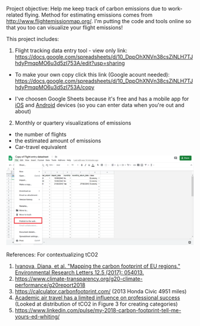 Project objective: Help me keep track of carbon emissions due to work-related flying. Method for estimating emissions comes from http://www.flightemissionmap.org/. I'm putting the code and tools online so that you too can visualize your flight emissions!

This project includes: 
1. Flight tracking data entry tool - view only link:
https://docs.google.com/spreadsheets/d/10_DppOhXNVn38csZiNLH7TJhdyPmqpMO6u3d5zI753A/edit?usp=sharing
  + To make your own copy click this link (Google acount needed): https://docs.google.com/spreadsheets/d/10_DppOhXNVn38csZiNLH7TJhdyPmqpMO6u3d5zI753A/copy

   + I've choosen Google Sheets because it's free and has a mobile app for [iOS](https://itunes.apple.com/app/apple-store/id842849113?mt=8) and [Android](https://play.google.com/store/apps/details?id=com.google.android.apps.docs.editors.sheets) devices (so you can enter data when you're out and about)


2. Monthly or quartery visualizations of emissions
- the number of flights
- the estimated amount of emissions
- Car-travel equivalent 


![Screenshot](misc/publish_to_web_screenshot.png)

References:
For contextualizing tCO2
1. [Ivanova, Diana, et al. "Mapping the carbon footprint of EU regions." Environmental Research Letters 12.5 (2017): 054013.](https://doi.org/10.1088/1748-9326/aa6da9)
2. https://www.climate-transparency.org/g20-climate-performance/g20report2018
3. https://calculator.carbonfootprint.com/ (2013 Honda Civic 4951 miles)
4. [Academic air travel has a limited influence on professional success](https://doi.org/10.1016/j.jclepro.2019.04.109) (Looked at distribution of tCO2 in Figure 3 for creating categories)
5. https://www.linkedin.com/pulse/my-2018-carbon-footprint-tell-me-yours-ed-whiting/
